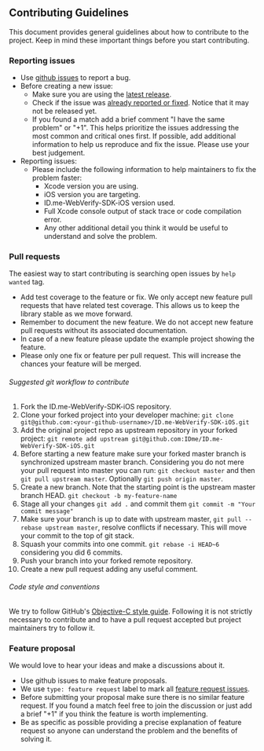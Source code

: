 Contributing Guidelines
--------------------------------------------------

This document provides general guidelines about how to contribute to the project. Keep in mind these important things before you start contributing.

### Reporting issues

* Use [github issues](https://github.com/IDme/ID.me-WebVerify-SDK-iOS/issues) to report a bug.
* Before creating a new issue:
  * Make sure you are using the [latest release](https://github.com/IDme/ID.me-WebVerify-SDK-iOS/releases).
  * Check if the issue was [already reported or fixed](https://github.com/IDme/ID.me-WebVerify-SDK-iOS/issues?utf8=%E2%9C%93&q=is%3Aissue). Notice that it may not be released yet.
  * If you found a match add a brief comment "I have the same problem" or "+1". This helps prioritize the issues addressing the most common and critical ones first. If possible, add additional information to help us reproduce and fix the issue. Please use your best judgement.    
* Reporting issues:
  * Please include the following information to help maintainers to fix the problem faster:
    * Xcode version you are using.
    * iOS version you are targeting.
    * ID.me-WebVerify-SDK-iOS version used.
    * Full Xcode console output of stack trace or code compilation error.
    * Any other additional detail you think it would be useful to understand and solve the problem.


### Pull requests

The easiest way to start contributing is searching open issues by `help wanted` tag.

* Add test coverage to the feature or fix. We only accept new feature pull requests that have related test coverage. This allows us to keep the library stable as we move forward.
* Remember to document the new feature. We do not accept new feature pull requests without its associated documentation.
* In case of a new feature please update the example project showing the feature.
* Please only one fix or feature per pull request. This will increase the chances your feature will be merged.


###### Suggested git workflow to contribute

1. Fork the ID.me-WebVerify-SDK-iOS repository.
2. Clone your forked project into your developer machine: `git clone git@github.com:<your-github-username>/ID.me-WebVerify-SDK-iOS.git`
3. Add the original project repo as upstream repository in your forked project: `git remote add upstream git@github.com:IDme/ID.me-WebVerify-SDK-iOS.git`
4. Before starting a new feature make sure your forked master branch is synchronized upstream master branch. Considering you do not mere your pull request into master you can run: `git checkout master` and then `git pull upstream master`. Optionally `git push origin master`.
5. Create a new branch. Note that the starting point is the upstream master branch HEAD. `git checkout -b my-feature-name`
6. Stage all your changes `git add .` and commit them `git commit -m "Your commit message"`
7. Make sure your branch is up to date with upstream master, `git pull --rebase upstream master`, resolve conflicts if necessary. This will move your commit to the top of git stack.
8. Squash your commits into one commit. `git rebase -i HEAD~6` considering you did 6 commits.
9. Push your branch into your forked remote repository.
10. Create a new pull request adding any useful comment.


###### Code style and conventions

We try to follow GitHub's [Objective-C style guide](https://github.com/github/objective-c-style-guide). Following it is not strictly necessary to contribute and to have a pull request accepted but project maintainers try to follow it.


### Feature proposal

We would love to hear your ideas and make a discussions about it.

* Use github issues to make feature proposals.
* We use `type: feature request` label to mark all [feature request issues](https://github.com/IDme/ID.me-WebVerify-SDK-iOS/labels/type%3A%20feature%20request).
* Before submitting your proposal make sure there is no similar feature request. If you found a match feel free to join the discussion or just add a brief "+1" if you think the feature is worth implementing.
* Be as specific as possible providing a precise explanation of feature request so anyone can understand the problem and the benefits of solving it.
